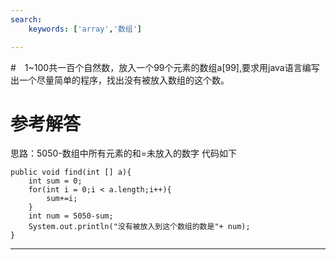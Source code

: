 ```yaml
---
search:
    keywords: ['array','数组']

---
```



#　1~100共一百个自然数，放入一个99个元素的数组a[99],要求用java语言编写出一个尽量简单的程序，找出没有被放入数组的这个数。

# 参考解答
思路：5050-数组中所有元素的和=未放入的数字
代码如下
```
public void find(int [] a){
    int sum = 0;
    for(int i = 0;i < a.length;i++){
        sum+=i;
    } 
    int num = 5050-sum;
    System.out.println("没有被放入到这个数组的数是"+ num);
}
```

---
